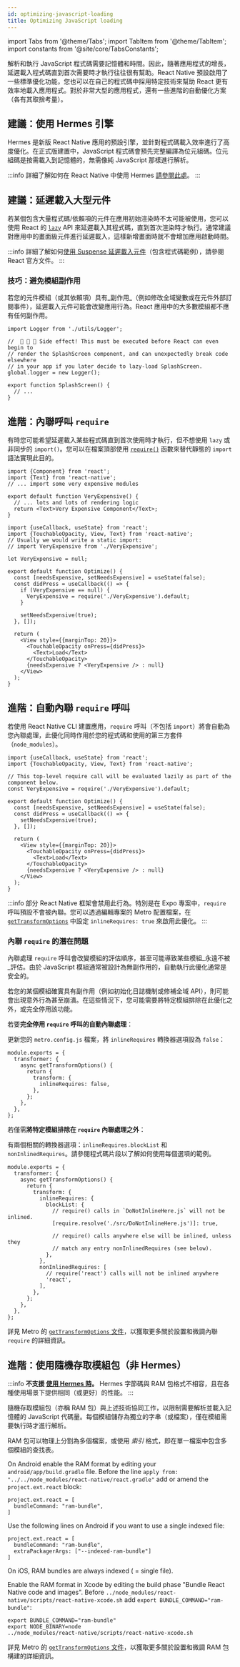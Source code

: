 ```yaml
---
id: optimizing-javascript-loading
title: Optimizing JavaScript loading
---
```


import Tabs from '@theme/Tabs'; import TabItem from '@theme/TabItem'; import constants from '@site/core/TabsConstants';

解析和執行 JavaScript 程式碼需要記憶體和時間。因此，隨著應用程式的增長，延遲載入程式碼直到首次需要時才執行往往很有幫助。React Native 預設啟用了一些標準優化功能，您也可以在自己的程式碼中採用特定技術來幫助 React 更有效率地載入應用程式。對於非常大型的應用程式，還有一些進階的自動優化方案（各有其取捨考量）。

## 建議：使用 Hermes 引擎

Hermes 是新版 React Native 應用的預設引擎，並針對程式碼載入效率進行了高度優化。在正式版建置中，JavaScript 程式碼會預先完整編譯為位元組碼。位元組碼是按需載入到記憶體的，無需像純 JavaScript 那樣進行解析。

:::info
詳細了解如何在 React Native 中使用 Hermes [請參閱此處](./hermes)。
:::

## 建議：延遲載入大型元件

若某個包含大量程式碼/依賴項的元件在應用初始渲染時不太可能被使用，您可以使用 React 的 [`lazy`](https://react.dev/reference/react/lazy) API 來延遲載入其程式碼，直到首次渲染時才執行。通常建議對應用中的畫面級元件進行延遲載入，這樣新增畫面時就不會增加應用啟動時間。

:::info
詳細了解如何[使用 Suspense 延遲載入元件](https://react.dev/reference/react/lazy#suspense-for-code-splitting)（包含程式碼範例），請參閱 React 官方文件。
:::

### 技巧：避免模組副作用

若您的元件模組（或其依賴項）具有_副作用_（例如修改全域變數或在元件外部訂閱事件），延遲載入元件可能會改變應用行為。React 應用中的大多數模組都不應有任何副作用。

```tsx title="SideEffects.tsx"
import Logger from './utils/Logger';

//  🚩 🚩 🚩 Side effect! This must be executed before React can even begin to
// render the SplashScreen component, and can unexpectedly break code elsewhere
// in your app if you later decide to lazy-load SplashScreen.
global.logger = new Logger();

export function SplashScreen() {
  // ...
}
```

## 進階：內聯呼叫 `require`

有時您可能希望延遲載入某些程式碼直到首次使用時才執行，但不想使用 `lazy` 或非同步的 `import()`。您可以在檔案頂部使用 [`require()`](https://metrobundler.dev/docs/module-api/#require) 函數來替代靜態的 `import` 語法實現此目的。

```tsx title="VeryExpensive.tsx"
import {Component} from 'react';
import {Text} from 'react-native';
// ... import some very expensive modules

export default function VeryExpensive() {
  // ... lots and lots of rendering logic
  return <Text>Very Expensive Component</Text>;
}
```

```tsx title="Optimized.tsx"
import {useCallback, useState} from 'react';
import {TouchableOpacity, View, Text} from 'react-native';
// Usually we would write a static import:
// import VeryExpensive from './VeryExpensive';

let VeryExpensive = null;

export default function Optimize() {
  const [needsExpensive, setNeedsExpensive] = useState(false);
  const didPress = useCallback(() => {
    if (VeryExpensive == null) {
      VeryExpensive = require('./VeryExpensive').default;
    }

    setNeedsExpensive(true);
  }, []);

  return (
    <View style={{marginTop: 20}}>
      <TouchableOpacity onPress={didPress}>
        <Text>Load</Text>
      </TouchableOpacity>
      {needsExpensive ? <VeryExpensive /> : null}
    </View>
  );
}
```

## 進階：自動內聯 `require` 呼叫

若使用 React Native CLI 建置應用，`require` 呼叫（不包括 `import`）將會自動為您內聯處理，此優化同時作用於您的程式碼和使用的第三方套件（`node_modules`）。

```tsx
import {useCallback, useState} from 'react';
import {TouchableOpacity, View, Text} from 'react-native';

// This top-level require call will be evaluated lazily as part of the component below.
const VeryExpensive = require('./VeryExpensive').default;

export default function Optimize() {
  const [needsExpensive, setNeedsExpensive] = useState(false);
  const didPress = useCallback(() => {
    setNeedsExpensive(true);
  }, []);

  return (
    <View style={{marginTop: 20}}>
      <TouchableOpacity onPress={didPress}>
        <Text>Load</Text>
      </TouchableOpacity>
      {needsExpensive ? <VeryExpensive /> : null}
    </View>
  );
}
```

:::info
部分 React Native 框架會禁用此行為。特別是在 Expo 專案中，`require` 呼叫預設不會被內聯。您可以透過編輯專案的 Metro 配置檔案，在 [`getTransformOptions`](https://metrobundler.dev/docs/configuration#gettransformoptions) 中設定 `inlineRequires: true` 來啟用此優化。
:::

### 內聯 `require` 的潛在問題

內聯處理 `require` 呼叫會改變模組的評估順序，甚至可能導致某些模組_永遠不被_評估。由於 JavaScript 模組通常被設計為無副作用的，自動執行此優化通常是安全的。

若您的某個模組確實具有副作用（例如初始化日誌機制或修補全域 API），則可能會出現意外行為甚至崩潰。在這些情況下，您可能需要將特定模組排除在此優化之外，或完全停用該功能。

若要**完全停用 `require` 呼叫的自動內聯處理**：

更新您的 `metro.config.js` 檔案，將 `inlineRequires` 轉換器選項設為 `false`：

```tsx title="metro.config.js"
module.exports = {
  transformer: {
    async getTransformOptions() {
      return {
        transform: {
          inlineRequires: false,
        },
      };
    },
  },
};
```

若僅需**將特定模組排除在 `require` 內聯處理之外**：

有兩個相關的轉換器選項：`inlineRequires.blockList` 和 `nonInlinedRequires`。請參閱程式碼片段以了解如何使用每個選項的範例。

```tsx title="metro.config.js"
module.exports = {
  transformer: {
    async getTransformOptions() {
      return {
        transform: {
          inlineRequires: {
            blockList: {
              // require() calls in `DoNotInlineHere.js` will not be inlined.
              [require.resolve('./src/DoNotInlineHere.js')]: true,

              // require() calls anywhere else will be inlined, unless they
              // match any entry nonInlinedRequires (see below).
            },
          },
          nonInlinedRequires: [
            // require('react') calls will not be inlined anywhere
            'react',
          ],
        },
      };
    },
  },
};
```

詳見 Metro 的 [`getTransformOptions` 文件](https://metrobundler.dev/docs/configuration#gettransformoptions)，以獲取更多關於設置和微調內聯 `require` 的詳細資訊。

## 進階：使用隨機存取模組包（非 Hermes）

:::info
**不支援 [使用 Hermes 時](#use-hermes)。** Hermes 字節碼與 RAM 包格式不相容，且在各種使用場景下提供相同（或更好）的性能。
:::

隨機存取模組包（亦稱 RAM 包）與上述技術協同工作，以限制需要解析並載入記憶體的 JavaScript 代碼量。每個模組儲存為獨立的字串（或檔案），僅在模組需要執行時才進行解析。

RAM 包可以物理上分割為多個檔案，或使用 _索引_ 格式，即在單一檔案中包含多個模組的查找表。

<Tabs groupId="platform" queryString defaultValue={constants.defaultPlatform} values={constants.platforms}>
<TabItem value="android">

On Android enable the RAM format by editing your `android/app/build.gradle` file. Before the line `apply from: "../../node_modules/react-native/react.gradle"` add or amend the `project.ext.react` block:

```
project.ext.react = [
  bundleCommand: "ram-bundle",
]
```

Use the following lines on Android if you want to use a single indexed file:

```
project.ext.react = [
  bundleCommand: "ram-bundle",
  extraPackagerArgs: ["--indexed-ram-bundle"]
]
```

</TabItem>
<TabItem value="ios">

On iOS, RAM bundles are always indexed ( = single file).

Enable the RAM format in Xcode by editing the build phase "Bundle React Native code and images". Before `../node_modules/react-native/scripts/react-native-xcode.sh` add `export BUNDLE_COMMAND="ram-bundle"`:

```
export BUNDLE_COMMAND="ram-bundle"
export NODE_BINARY=node
../node_modules/react-native/scripts/react-native-xcode.sh
```

</TabItem>
</Tabs>

詳見 Metro 的 [`getTransformOptions` 文件](https://metrobundler.dev/docs/configuration#gettransformoptions)，以獲取更多關於設置和微調 RAM 包構建的詳細資訊。